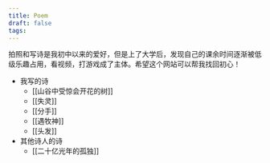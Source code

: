 ```yaml
---
title: Poem
draft: false
tags:
---
```

拍照和写诗是我初中以来的爱好，但是上了大学后，发现自己的课余时间逐渐被低级乐趣占用，看视频，打游戏成了主体。希望这个网站可以帮我找回初心！
- 我写的诗
	- [[山谷中受惊会开花的树]]
	- [[失灵]]
	- [[分手]]
	- [[遇牧神]]
	- [[头发]]
- 其他诗人的诗
	- [[二十亿光年的孤独]]